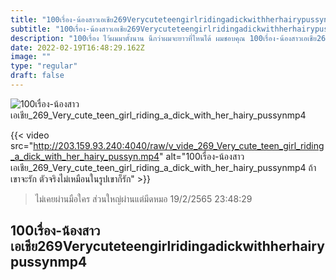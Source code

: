 ```yaml
---
title: "100เรื่อง-น้องสาวเอเชีย269Verycuteteengirlridingadickwithherhairypussynmp4"
subtitle: "100เรื่อง-น้องสาวเอเชีย269Verycuteteengirlridingadickwithherhairypussynmp4 เป็นแฟนกัน ถ้าไม่มีเวลาให้กัน กรุณาให้ตังค์นะคะ"
description: "100เรื่อง ไว้ผมมาตั้งนาน นึกว่าผมจะยาวที่ไหนได้ ผมชอบคุณ 100เรื่อง-น้องสาวเอเชีย269Verycuteteengirlridingadickwithherhairypussynmp4 19/2/2565 23:48:29"
date: 2022-02-19T16:48:29.162Z
image: ""
type: "regular"
draft: false
---
```


![100เรื่อง-น้องสาวเอเชีย_269_Very_cute_teen_girl_riding_a_dick_with_her_hairy_pussynmp4](http://203.159.93.240:4040/raw/v_vide_269_Very_cute_teen_girl_riding_a_dick_with_her_hairy_pussyn.jpg)

{{< video src="http://203.159.93.240:4040/raw/v_vide_269_Very_cute_teen_girl_riding_a_dick_with_her_hairy_pussyn.mp4" alt="100เรื่อง-น้องสาวเอเชีย_269_Very_cute_teen_girl_riding_a_dick_with_her_hairy_pussynmp4 ถ้าเขาจะรัก ตัวจริงไม่เหมือนในรูปเขาก็รัก" >}}


> ไม่เคยผ่านมือใคร ส่วนใหญ่ผ่านแต่มีดหมอ 19/2/2565 23:48:29

## 100เรื่อง-น้องสาวเอเชีย269Verycuteteengirlridingadickwithherhairypussynmp4
